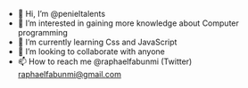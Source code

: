 - 👋 Hi, I’m @penieltalents
- 👀 I’m interested in gaining more knowledge about Computer programming
- 🌱 I’m currently learning Css and JavaScript
- 💞️ I’m looking to collaborate with anyone
- 📫 How to reach me @raphaelfabunmi (Twitter) 
     raphaelfabunmi@gmail.com


<!---
penieltalents/penieltalents is a ✨ special ✨ repository because its `README.md` (this file) appears on your GitHub profile.
You can click the Preview link to take a look at your changes.
--->
